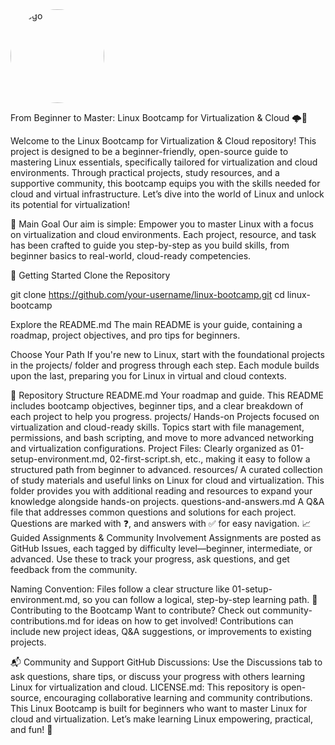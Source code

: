 <img src="https://avatars.githubusercontent.com/u/179322211?v=4" alt="Logo" width="150" style="border-radius: 80%;">



From Beginner to Master: Linux Bootcamp for Virtualization & Cloud 🌩️🐧

Welcome to the Linux Bootcamp for Virtualization & Cloud repository! This project is designed to be a beginner-friendly, open-source guide to mastering Linux essentials, specifically tailored for virtualization and cloud environments. Through practical projects, study resources, and a supportive community, this bootcamp equips you with the skills needed for cloud and virtual infrastructure. Let’s dive into the world of Linux and unlock its potential for virtualization!

🌱 Main Goal
Our aim is simple:
Empower you to master Linux with a focus on virtualization and cloud environments. Each project, resource, and task has been crafted to guide you step-by-step as you build skills, from beginner basics to real-world, cloud-ready competencies.

🚀 Getting Started
Clone the Repository


git clone https://github.com/your-username/linux-bootcamp.git
cd linux-bootcamp


Explore the README.md
The main README is your guide, containing a roadmap, project objectives, and pro tips for beginners.

Choose Your Path
If you're new to Linux, start with the foundational projects in the projects/ folder and progress through each step. Each module builds upon the last, preparing you for Linux in virtual and cloud contexts.

📂 Repository Structure
README.md
Your roadmap and guide. This README includes bootcamp objectives, beginner tips, and a clear breakdown of each project to help you progress.
projects/
Hands-on Projects focused on virtualization and cloud-ready skills. Topics start with file management, permissions, and bash scripting, and move to more advanced networking and virtualization configurations.
Project Files: Clearly organized as 01-setup-environment.md, 02-first-script.sh, etc., making it easy to follow a structured path from beginner to advanced.
resources/
A curated collection of study materials and useful links on Linux for cloud and virtualization. This folder provides you with additional reading and resources to expand your knowledge alongside hands-on projects.
questions-and-answers.md
A Q&A file that addresses common questions and solutions for each project. Questions are marked with ❓, and answers with ✅ for easy navigation.
📈 Guided Assignments & Community Involvement
Assignments are posted as GitHub Issues, each tagged by difficulty level—beginner, intermediate, or advanced. Use these to track your progress, ask questions, and get feedback from the community.

Naming Convention: Files follow a clear structure like 01-setup-environment.md, so you can follow a logical, step-by-step learning path.
🤝 Contributing to the Bootcamp
Want to contribute? Check out community-contributions.md for ideas on how to get involved! Contributions can include new project ideas, Q&A suggestions, or improvements to existing projects.

📬 Community and Support
GitHub Discussions: Use the Discussions tab to ask questions, share tips, or discuss your progress with others learning Linux for virtualization and cloud.
LICENSE.md: This repository is open-source, encouraging collaborative learning and community contributions.
This Linux Bootcamp is built for beginners who want to master Linux for cloud and virtualization. Let’s make learning Linux empowering, practical, and fun! 🌟
